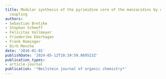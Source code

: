 ```yaml
---
title: Modular synthesis of the pyrimidine core of the manzacidins by divergent Tsuji--Trost
  coupling
authors:
- Sebastian Bretzke
- Stephan Scheeff
- Felicitas Vollmeyer
- Friederike Eberhagen
- Frank Rominger
- Dirk Menche
date: '2016-01-01'
publishDate: '2024-05-12T10:39:59.869523Z'
publication_types:
- article-journal
publication: '*Beilstein journal of organic chemistry*'
---
```

